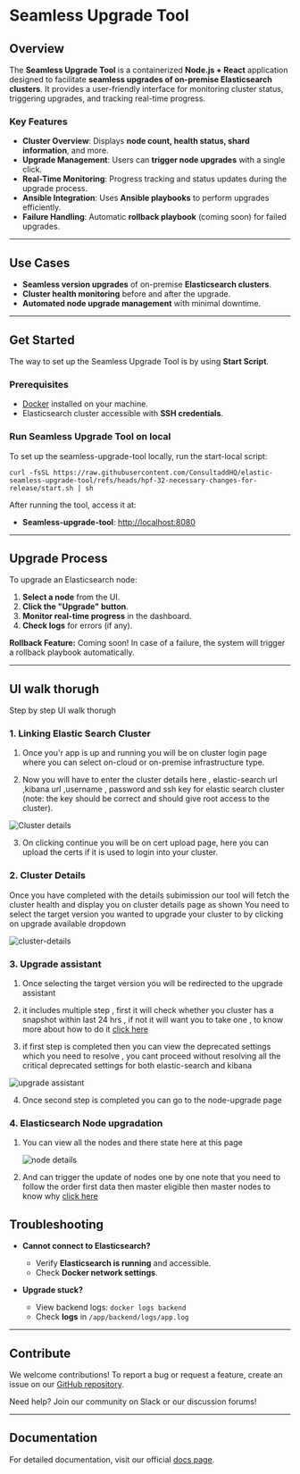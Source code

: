 # Seamless Upgrade Tool

## Overview
The **Seamless Upgrade Tool** is a containerized **Node.js + React** application designed to facilitate **seamless upgrades of on-premise Elasticsearch clusters**. It provides a user-friendly interface for monitoring cluster status, triggering upgrades, and tracking real-time progress.

### Key Features
- **Cluster Overview**: Displays **node count, health status, shard information**, and more.
- **Upgrade Management**: Users can **trigger node upgrades** with a single click.
- **Real-Time Monitoring**: Progress tracking and status updates during the upgrade process.
- **Ansible Integration**: Uses **Ansible playbooks** to perform upgrades efficiently.
- **Failure Handling**: Automatic **rollback playbook** (coming soon) for failed upgrades.

---
## Use Cases
- **Seamless version upgrades** of on-premise **Elasticsearch clusters**.
- **Cluster health monitoring** before and after the upgrade.
- **Automated node upgrade management** with minimal downtime.

---
## Get Started
The way to set up the Seamless Upgrade Tool is by using **Start Script**.

### Prerequisites
- [Docker](https://www.docker.com/get-started) installed on your machine.
- Elasticsearch cluster accessible with **SSH credentials**.

### Run Seamless Upgrade Tool on local
To set up the seamless-upgrade-tool locally, run the start-local script:
```
curl -fsSL https://raw.githubusercontent.com/ConsultaddHQ/elastic-seamless-upgrade-tool/refs/heads/hpf-32-necessary-changes-for-release/start.sh | sh
```

After running the tool, access it at:
- **Seamless-upgrade-tool**: [http://localhost:8080](http://localhost:8080)


---
## Upgrade Process
To upgrade an Elasticsearch node:
1. **Select a node** from the UI.
2. **Click the "Upgrade" button**.
3. **Monitor real-time progress** in the dashboard.
4. **Check logs** for errors (if any).

**Rollback Feature:** Coming soon! In case of a failure, the system will trigger a rollback playbook automatically.

---

## UI walk thorugh
Step by step UI walk thorugh 

### 1. Linking Elastic Search Cluster
 
 1. Once you'r app is up and running you will be on cluster login page where you can select on-cloud or on-premise infrastructure type.

 2. Now you will have to enter the cluster details here , elastic-search url ,kibana url ,username , password and ssh key for elastic search cluster (note: the key should be correct and should give root access to the cluster).
    
![Cluster details](https://i.postimg.cc/90ZsPBq3/Screenshot-2025-03-06-at-2-55-31-AM.png)

 3. On clicking continue you will be on cert upload page, here you can upload the certs if it is used to login into your cluster.

### 2. Cluster Details

  Once you have completed with the details subimission our tool will fetch the cluster health and display you on cluster details page as shown
  You need to select the target version you wanted to upgrade your cluster to by clicking on upgrade available dropdown
  
  ![cluster-details](https://i.postimg.cc/3xPbYC1z/Screenshot-2025-03-06-at-3-10-49-AM.png)

### 3. Upgrade assistant 
  1. Once selecting the target version you will be redirected to the upgrade assistant
     
  2. it includes multiple step , first it will check whether you cluster has a snapshot within last 24 hrs , if not it will want you to take one , to know more about how to do it [click here](https://www.elastic.co/guide/en/elasticsearch/reference/current/snapshots-take-snapshot.html)

  3. if first step is completed then you can view the deprecated settings which you need to resolve , you cant proceed without resolving all the critical deprecated settings for both elastic-search and kibana

  ![upgrade assistant](https://i.postimg.cc/T1TTR072/Screenshot-2025-03-06-at-6-43-05-PM.png)

  4. Once second step is completed you can go to the node-upgrade page

### 4. Elasticsearch Node upgradation
   1. You can view all the nodes and there state here at this page
      
       ![node details](https://i.postimg.cc/x81Bx4pm/Screenshot-2025-03-06-at-6-46-12-PM.png)

   2. And can trigger the update of nodes one by one note that you need to follow the order 
       first data then master eligible then master nodes to know why [click here](https://www.elastic.co/guide/en/elasticsearch/reference/7.17/rolling-upgrades.html)


## Troubleshooting
- **Cannot connect to Elasticsearch?**
  - Verify **Elasticsearch is running** and accessible.
  - Check **Docker network settings**.

- **Upgrade stuck?**
  - View backend logs: `docker logs backend`
  - Check **logs** in `/app/backend/logs/app.log`

---
## Contribute
We welcome contributions! To report a bug or request a feature, create an issue on our [GitHub repository](https://github.com/ConsultaddHQ/elastic-seamless-upgrade-tool).

Need help? Join our community on Slack or our discussion forums!

---
## Documentation
For detailed documentation, visit our official [docs page](https://coda.io/d/_dVxN2aEwIbw/Elastic-Upgradation-Tool-Internal-Technical-Documentation_suY1qTH_).
